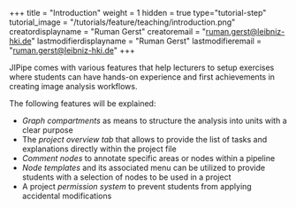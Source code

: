 +++
title = "Introduction"
weight = 1
hidden = true
type="tutorial-step"
tutorial_image = "/tutorials/feature/teaching/introduction.png"
creatordisplayname = "Ruman Gerst"
creatoremail = "ruman.gerst@leibniz-hki.de"
lastmodifierdisplayname = "Ruman Gerst"
lastmodifieremail = "ruman.gerst@leibniz-hki.de"
+++

JIPipe comes with various features that help lecturers to setup exercises where students can have hands-on experience and first achievements in creating image analysis workflows. 

The following features will be explained:

* *Graph compartments* as means to structure the analysis into units with a clear purpose
* The *project overview tab* that allows to provide the list of tasks and explanations directly within the project file
* *Comment nodes* to annotate specific areas or nodes within a pipeline
* *Node templates* and its associated menu can be utilized to provide students with a selection of nodes to be used in a project
* A project *permission system* to prevent students from applying accidental modifications